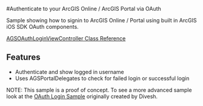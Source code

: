 #Authenticate to your ArcGIS Online / ArcGIS Portal via OAuth

Sample showing how to signin to ArcGIS Online / Portal using built in ArcGIS iOS SDK OAuth components.  

[AGSOAuthLoginViewController Class Reference](https://developers.arcgis.com/ios/api-reference/interface_a_g_s_o_auth_login_view_controller.html)


## Features

* Authenticate and show logged in username
* Uses AGSPortalDelegates to check for failed login or successful login


NOTE: This sample is a proof of concept.  To see a more advanced sample look at the [OAuth Login Sample](https://github.com/Esri/arcgis-runtime-samples-ios/tree/5e2729274f34c02fa3221797bde3f1f98ee4fc7f/OAuth%20Login%20Sample) originally created by Divesh.
